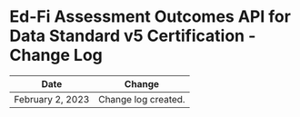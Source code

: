 # Ed-Fi Assessment Outcomes API for Data Standard v5 Certification - Change Log

| Date | Change |
| --- | --- |
| February 2, 2023 | Change log created. |
